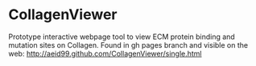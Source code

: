 CollagenViewer
==============

Prototype interactive webpage tool to view ECM protein binding and mutation sites on Collagen.
Found in gh pages branch and visible on the web: http://aeid99.github.com/CollagenViewer/single.html
